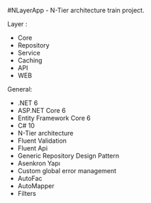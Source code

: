 #NLayerApp - N-Tier architecture train project.

Layer :
* Core
* Repository
* Service
* Caching
* API
* WEB

General:
* .NET 6
* ASP.NET Core 6
* Entity Framework Core 6
* C# 10
* N-Tier architecture
* Fluent Validation
* Fluent Api
* Generic Repository Design Pattern
* Asenkron Yapı
* Custom global error management
* AutoFac 
* AutoMapper 
* Filters
